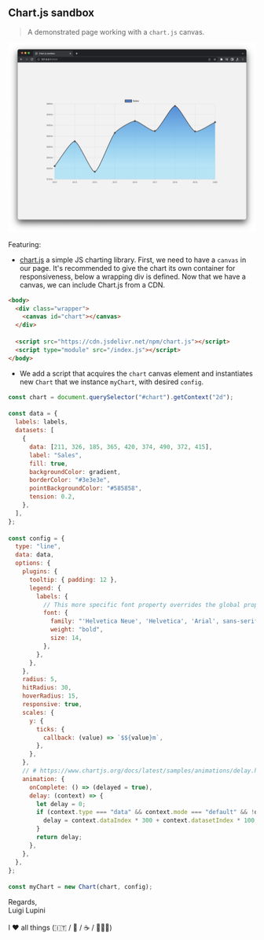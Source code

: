## Chart.js sandbox

> A demonstrated page working with a `chart.js` canvas.

![alt text](./capture.png)

Featuring:

- [chart.js](https://www.chartjs.org/) a simple JS charting library. First, we need to have a `canvas` in our page. It's recommended to give the chart its own container for responsiveness, below a wrapping div is defined. Now that we have a canvas, we can include Chart.js from a CDN.

```html
<body>
  <div class="wrapper">
    <canvas id="chart"></canvas>
  </div>

  <script src="https://cdn.jsdelivr.net/npm/chart.js"></script>
  <script type="module" src="/index.js"></script>
</body>
```

- We add a script that acquires the `chart` canvas element and instantiates new `Chart` that we instance `myChart`, with desired `config`.

```js
const chart = document.querySelector("#chart").getContext("2d");

const data = {
  labels: labels,
  datasets: [
    {
      data: [211, 326, 185, 365, 420, 374, 490, 372, 415],
      label: "Sales",
      fill: true,
      backgroundColor: gradient,
      borderColor: "#3e3e3e",
      pointBackgroundColor: "#585858",
      tension: 0.2,
    },
  ],
};

const config = {
  type: "line",
  data: data,
  options: {
    plugins: {
      tooltip: { padding: 12 },
      legend: {
        labels: {
          // This more specific font property overrides the global property
          font: {
            family: "'Helvetica Neue', 'Helvetica', 'Arial', sans-serif",
            weight: "bold",
            size: 14,
          },
        },
      },
    },
    radius: 5,
    hitRadius: 30,
    hoverRadius: 15,
    responsive: true,
    scales: {
      y: {
        ticks: {
          callback: (value) => `$${value}m`,
        },
      },
    },
    // # https://www.chartjs.org/docs/latest/samples/animations/delay.html
    animation: {
      onComplete: () => (delayed = true),
      delay: (context) => {
        let delay = 0;
        if (context.type === "data" && context.mode === "default" && !delayed) {
          delay = context.dataIndex * 300 + context.datasetIndex * 100;
        }
        return delay;
      },
    },
  },
};

const myChart = new Chart(chart, config);
```

Regards, <br />
Luigi Lupini <br />
<br />
I ❤️ all things (🇮🇹 / 🛵 / ☕️ / 👨‍👩‍👧)<br />
